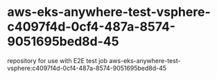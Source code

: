 # aws-eks-anywhere-test-vsphere-c4097f4d-0cf4-487a-8574-9051695bed8d-45
repository for use with E2E test job aws-eks-anywhere-test-vsphere:c4097f4d-0cf4-487a-8574-9051695bed8d-45
